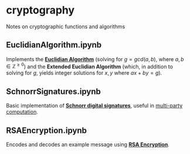 # cryptography
Notes on cryptographic functions and algorithms

## EuclidianAlgorithm.ipynb
Implements the [**Euclidian Algorithm**](https://www.youtube.com/watch?v=Jwf6ncRmhPg) (solving for $g=gcd(a,b)$, where $a,b \in \mathbb{Z} ^{\ge 0}$) and the **Extended Euclidian Algorithm** (which, in addition to solving for $g$, yields integer solutions for $x,y$ where $ax+by=g$).

## SchnorrSignatures.ipynb
Basic implementation of [**Schnorr digital signatures**](https://en.wikipedia.org/wiki/Schnorr_signature), useful in [multi-party computation](https://en.wikipedia.org/wiki/Secure_multi-party_computation).

## RSAEncryption.ipynb
Encodes and decodes an example message using [**RSA Encryption**](https://www.youtube.com/watch?v=4zahvcJ9glg&t=356s).
